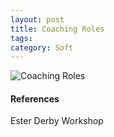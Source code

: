 ```yaml
---
layout: post
title: Coaching Roles
tags: 
category: Soft
---
```


<img class="img-responsive" alt="Coaching Roles" src="{{ site.url }}/assets/images/Coaching-Roles.png">

#### References

Ester Derby Workshop
